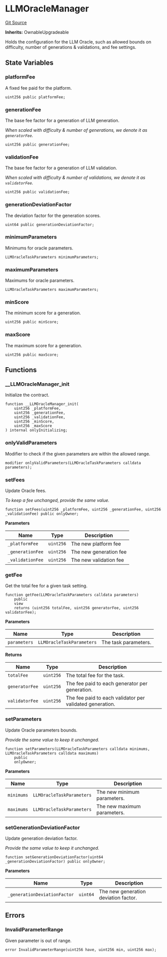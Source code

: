 # LLMOracleManager
[Git Source](https://github.com/firstbatchxyz/dria-oracle-contracts/blob/54ba49f9d68ffe125f895dc1163a0d8eafbad503/src/LLMOracleManager.sol)

**Inherits:**
OwnableUpgradeable

Holds the configuration for the LLM Oracle, such as allowed bounds on difficulty,
number of generations & validations, and fee settings.


## State Variables
### platformFee
A fixed fee paid for the platform.


```solidity
uint256 public platformFee;
```


### generationFee
The base fee factor for a generation of LLM generation.

*When scaled with difficulty & number of generations, we denote it as `generatorFee`.*


```solidity
uint256 public generationFee;
```


### validationFee
The base fee factor for a generation of LLM validation.

*When scaled with difficulty & number of validations, we denote it as `validatorFee`.*


```solidity
uint256 public validationFee;
```


### generationDeviationFactor
The deviation factor for the generation scores.


```solidity
uint64 public generationDeviationFactor;
```


### minimumParameters
Minimums for oracle parameters.


```solidity
LLMOracleTaskParameters minimumParameters;
```


### maximumParameters
Maximums for oracle parameters.


```solidity
LLMOracleTaskParameters maximumParameters;
```


### minScore
The minimum score for a generation.


```solidity
uint256 public minScore;
```


### maxScore
The maximum score for a generation.


```solidity
uint256 public maxScore;
```


## Functions
### __LLMOracleManager_init

Initialize the contract.


```solidity
function __LLMOracleManager_init(
    uint256 _platformFee,
    uint256 _generationFee,
    uint256 _validationFee,
    uint256 _minScore,
    uint256 _maxScore
) internal onlyInitializing;
```

### onlyValidParameters

Modifier to check if the given parameters are within the allowed range.


```solidity
modifier onlyValidParameters(LLMOracleTaskParameters calldata parameters);
```

### setFees

Update Oracle fees.

*To keep a fee unchanged, provide the same value.*


```solidity
function setFees(uint256 _platformFee, uint256 _generationFee, uint256 _validationFee) public onlyOwner;
```
**Parameters**

|Name|Type|Description|
|----|----|-----------|
|`_platformFee`|`uint256`|The new platform fee|
|`_generationFee`|`uint256`|The new generation fee|
|`_validationFee`|`uint256`|The new validation fee|


### getFee

Get the total fee for a given task setting.


```solidity
function getFee(LLMOracleTaskParameters calldata parameters)
    public
    view
    returns (uint256 totalFee, uint256 generatorFee, uint256 validatorFee);
```
**Parameters**

|Name|Type|Description|
|----|----|-----------|
|`parameters`|`LLMOracleTaskParameters`|The task parameters.|

**Returns**

|Name|Type|Description|
|----|----|-----------|
|`totalFee`|`uint256`|The total fee for the task.|
|`generatorFee`|`uint256`|The fee paid to each generator per generation.|
|`validatorFee`|`uint256`|The fee paid to each validator per validated generation.|


### setParameters

Update Oracle parameters bounds.

*Provide the same value to keep it unchanged.*


```solidity
function setParameters(LLMOracleTaskParameters calldata minimums, LLMOracleTaskParameters calldata maximums)
    public
    onlyOwner;
```
**Parameters**

|Name|Type|Description|
|----|----|-----------|
|`minimums`|`LLMOracleTaskParameters`|The new minimum parameters.|
|`maximums`|`LLMOracleTaskParameters`|The new maximum parameters.|


### setGenerationDeviationFactor

Update generation deviation factor.

*Provide the same value to keep it unchanged.*


```solidity
function setGenerationDeviationFactor(uint64 _generationDeviationFactor) public onlyOwner;
```
**Parameters**

|Name|Type|Description|
|----|----|-----------|
|`_generationDeviationFactor`|`uint64`|The new generation deviation factor.|


## Errors
### InvalidParameterRange
Given parameter is out of range.


```solidity
error InvalidParameterRange(uint256 have, uint256 min, uint256 max);
```

